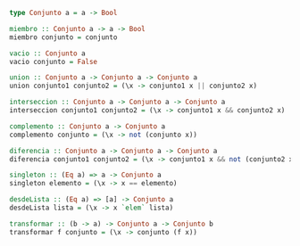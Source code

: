 ```Haskell
type Conjunto a = a -> Bool
```

```Haskell
miembro :: Conjunto a -> a -> Bool
miembro conjunto = conjunto
```

```Haskell
vacio :: Conjunto a
vacio conjunto = False
```

```Haskell
union :: Conjunto a -> Conjunto a -> Conjunto a
union conjunto1 conjunto2 = (\x -> conjunto1 x || conjunto2 x)
```

```Haskell
interseccion :: Conjunto a -> Conjunto a -> Conjunto a
interseccion conjunto1 conjunto2 = (\x -> conjunto1 x && conjunto2 x)
```

```Haskell
complemento :: Conjunto a -> Conjunto a
complemento conjunto = (\x -> not (conjunto x))
```

```Haskell
diferencia :: Conjunto a -> Conjunto a -> Conjunto a
diferencia conjunto1 conjunto2 = (\x -> conjunto1 x && not (conjunto2 x))
```

```Haskell
singleton :: (Eq a) => a -> Conjunto a
singleton elemento = (\x -> x == elemento)
```

```Haskell
desdeLista :: (Eq a) => [a] -> Conjunto a
desdeLista lista = (\x -> x `elem` lista)
```

```Haskell
transformar :: (b -> a) -> Conjunto a -> Conjunto b
transformar f conjunto = (\x -> conjunto (f x))
```